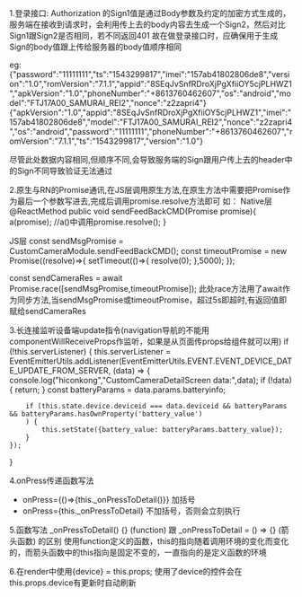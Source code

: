 1.登录接口:
Authorization 的Sign1值是通过Body参数及约定的加密方式生成的，服务端在接收到请求时，会利用传上去的body内容去生成一个Sign2，然后对比Sign1跟Sign2是否相同，若不同返回401
故在做登录接口时，应确保用于生成Sign的body值跟上传给服务器的body值顺序相同

eg:
{"password":"11111111","ts":"1543299817","imei":"157ab41802806de8","version":"1.0","romVersion":"7.1.1","appid":"8SEqJvSnfRDroXjPgXfiiOY5cjPLHWZ1","apkVersion":"1.0","phoneNumber":"+8613760462607","os":"android","model":"FTJ17A00_SAMURAI_REI2","nonce":"z2zapri4"}
{"apkVersion":"1.0","appid":"8SEqJvSnfRDroXjPgXfiiOY5cjPLHWZ1","imei":"157ab41802806de8","model":"FTJ17A00_SAMURAI_REI2","nonce":"z2zapri4","os":"android","password":"11111111","phoneNumber":"+8613760462607","romVersion":"7.1.1","ts":"1543299817","version":"1.0"}

尽管此处数据内容相同,但顺序不同,会导致服务端的Sign跟用户传上去的header中的Sign不同导致验证无法通过

2.原生与RN的Promise通讯,在JS层调用原生方法,在原生方法中需要把Promise作为最后一个参数写进去,完成后调用promise.resolve方法即可
如：
Native层
@ReactMethod
public void sendFeedBackCMD(Promise promise){
    a(promise); //a()中调用promise.resolve(); 
}


JS层
const sendMsgPromise = CustomCameraModule.sendFeedBackCMD();
const timeoutPromise = new Promise((resolve)=>{
    setTimeout(()=>{
        resolve(0);
    },5000);
});

const sendCameraRes = await Promise.race([sendMsgPromise,timeoutPromise]);
此处race方法用了await作为同步方法,当sendMsgPromise或timeoutPromise，超过5s即超时,有返回值即赋给sendCameraRes


3.长连接监听设备端update指令(navigation导航的不能用componentWillReceiveProps作监听，如果是从页面传props给组件就可以用)
if (!this.serverListener) {
    this.serverListener = EventEmitterUtils.addListener(EventEmitterUtils.EVENT.EVENT_DEVICE_DATE_UPDATE_FROM_SERVER, (data) => {
        console.log("hiconkong","CustomCameraDetailScreen data:",data);
        if (!data) {
            return;
        }
        const batteryParams = data.params.batteryinfo;

        if (this.state.device.deviceid === data.deviceid && batteryParams && batteryParams.hasOwnProperty('battery_value')
        ) {
            this.setState({battery_value: batteryParams.battery_value});
        }
    });
}

4.onPress传递函数写法
 * onPress={()=>{this._onPressToDetail()}} 加括号
 * onPress={this._onPressToDetail} 不加括号，否则会立刻执行

5.函数写法
_onPressToDetail() {} (function)  跟  _onPressToDetail = () => {} (箭头函数) 的区别
使用function定义的函数，this的指向随着调用环境的变化而变化的，而箭头函数中的this指向是固定不变的，一直指向的是定义函数的环境

6.在render中使用{device} = this.props; 使用了device的控件会在this.props.device有更新时自动刷新